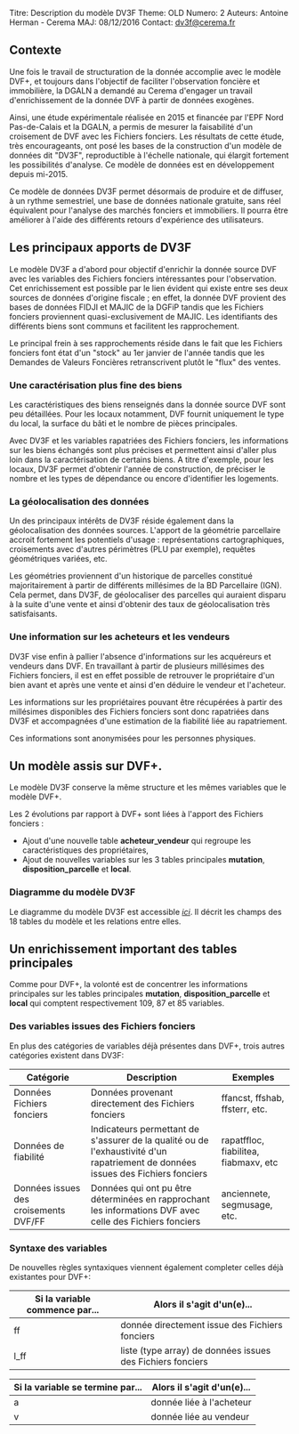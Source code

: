 Titre: Description du modèle DV3F
Theme: OLD
Numero: 2
Auteurs: Antoine Herman - Cerema
MAJ: 08/12/2016
Contact: dv3f@cerema.fr


## Contexte

Une fois le travail de structuration de la donnée accomplie avec le modèle DVF+, et toujours dans l'objectif de faciliter l'observation foncière et immobilière, la DGALN a demandé au Cerema d'engager un travail d'enrichissement de la donnée DVF à partir de données exogènes. 

Ainsi, une étude expérimentale réalisée en 2015 et financée par l'EPF Nord Pas-de-Calais et la DGALN, a permis de mesurer la faisabilité d'un croisement de DVF avec les Fichiers fonciers. Les résultats de cette étude, très encourageants, ont posé les bases de la construction d'un modèle de données dit "DV3F", reproductible à l'échelle nationale, qui élargit fortement les possibilités d'analyse. Ce modèle de données est en développement depuis mi-2015.

Ce modèle de données DV3F permet désormais de produire et de diffuser, à un rythme semestriel, une base de données nationale gratuite, sans réel équivalent pour l'analyse des marchés fonciers et immobiliers. Il pourra être améliorer à l'aide des différents retours d'expérience des utilisateurs.

## Les principaux apports de DV3F

Le modèle DV3F a d'abord pour objectif d'enrichir la donnée source DVF avec les variables des Fichiers fonciers intéressantes pour l'observation. Cet enrichissement est possible par le lien évident qui existe entre ses deux sources de données d'origine fiscale ; en effet, la donnée DVF provient des bases de données FIDJI et MAJIC de la DGFiP tandis que les Fichiers fonciers proviennent quasi-exclusivement de MAJIC. Les identifiants des différents biens sont communs et facilitent les rapprochement.

Le principal frein à ses rapprochements réside dans le fait que les Fichiers fonciers font état d'un "stock" au 1er janvier de l'année tandis que les Demandes de Valeurs Foncières retranscrivent plutôt le "flux" des ventes.   

### Une caractérisation plus fine des biens

Les caractéristiques des biens renseignés dans la donnée source DVF sont peu détaillées. Pour les locaux notamment, DVF
fournit uniquement le type du local, la surface du bâti et le nombre de pièces principales. 

Avec DV3F et les variables rapatriées des Fichiers fonciers, les informations sur les biens échangés sont plus précises et
permettent ainsi d'aller plus loin dans la caractérisation de certains biens. A titre d'exemple, pour les locaux, DV3F permet d'obtenir l'année de construction, de préciser le nombre et les types de dépendance ou encore d'identifier les logements.  

### La géolocalisation des données

Un des principaux intérêts de DV3F réside également dans la géolocalisation des données sources. L'apport de la géométrie parcellaire  accroit fortement les potentiels d'usage : représentations cartographiques, croisements avec d'autres périmètres (PLU par exemple), requêtes géométriques variées, etc. 

Les géométries proviennent d'un historique de parcelles constitué majoritairement à partir de différents
millésimes de la BD Parcellaire (IGN). Cela permet, dans DV3F, de géolocaliser des parcelles qui auraient disparu 
à la suite d'une vente et ainsi d'obtenir des taux de géolocalisation très satisfaisants. 

### Une information sur les acheteurs et les vendeurs

DV3F vise enfin à pallier l'absence d'informations sur les acquéreurs et vendeurs dans DVF. En travaillant à partir de plusieurs
millésimes des Fichiers fonciers, il est en effet possible de retrouver le propriétaire d'un bien avant et après une vente et
ainsi d'en déduire le vendeur et l'acheteur.

Les informations sur les propriétaires pouvant être récupérées à partir des millésimes disponibles des Fichiers fonciers sont donc rapatriées dans DV3F et accompagnées d'une estimation de la fiabilité liée au rapatriement.

Ces informations sont anonymisées pour les personnes physiques.  

## Un modèle assis sur DVF+.

Le modèle DV3F conserve la même structure et les mêmes variables que le modèle DVF+. 

Les 2 évolutions par rapport à DVF+ sont liées à l'apport des Fichiers fonciers :

* Ajout d'une nouvelle table **acheteur_vendeur** qui regroupe les caractéristiques des propriétaires,
* Ajout de nouvelles variables sur les 3 tables principales **mutation**, **disposition_parcelle** et **local**.

### Diagramme du modèle DV3F

Le diagramme du modèle DV3F est accessible [*ici*](ressources/modele_dv3f.png "Modèle DV3F").  Il décrit les champs des
18 tables du modèle et les relations entre elles. 


## Un enrichissement important des tables principales

Comme pour DVF+, la volonté est de concentrer les informations principales sur les tables principales **mutation**, **disposition_parcelle** et **local** qui comptent respectivement 109, 87 et 85 variables.

### Des variables issues des Fichiers fonciers

En plus des catégories de variables déjà présentes dans DVF+, trois autres catégories existent dans DV3F:

| Catégorie | Description  | Exemples |
|-----------|-----------------------|-------------------|
| Données Fichiers fonciers | Données provenant directement des Fichiers fonciers | ffancst, ffshab, ffsterr, etc. |
| Données de fiabilité | Indicateurs permettant de s'assurer de la qualité ou de l'exhaustivité d'un rapatriement de données issues des Fichiers fonciers | rapatffloc, fiabilitea, fiabmaxv, etc |
| Données issues des croisements DVF/FF | Données qui ont pu être déterminées en rapprochant les informations DVF avec celle des Fichiers fonciers | anciennete, segmusage, etc. |


### Syntaxe des variables

De nouvelles règles syntaxiques viennent également completer celles déjà existantes pour DVF+:

| Si la variable commence par... | Alors il s'agit d'un(e)...              |
|--------------------------------|-----------------------------------------|
| ff | donnée directement issue des Fichiers fonciers |
| l_ff | liste (type array) de données issues des Fichiers fonciers |

| Si la variable se termine par... | Alors il s'agit d'un(e)...              |
|--------------------------------|-----------------------------------------|
| a | donnée liée à l'acheteur |
| v | donnée liée au vendeur |

